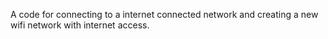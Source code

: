 A code for connecting to a internet connected network and creating a new wifi network with internet access.
